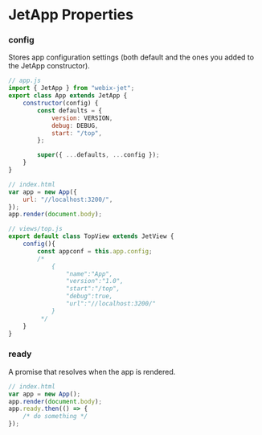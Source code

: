 # JetApp Properties

### config

Stores app configuration settings (both default and the ones you added to the JetApp constructor).

```javascript
// app.js
import { JetApp } from "webix-jet";
export class App extends JetApp {
	constructor(config) {
        const defaults = {
			version: VERSION,
			debug: DEBUG,
			start: "/top",
		};

        super({ ...defaults, ...config });
    }
}

// index.html
var app = new App({
    url: "//localhost:3200/",
});
app.render(document.body);

// views/top.js
export default class TopView extends JetView {
    config(){
        const appconf = this.app.config;
        /*
            {
                "name":"App",
                "version":"1.0",
                "start":"/top",
                "debug":true,
                "url":"//localhost:3200/"
            }
         */
    }
}
```

### ready

A promise that resolves when the app is rendered.

```javascript
// index.html
var app = new App();
app.render(document.body);
app.ready.then(() => {
    /* do something */
});
```